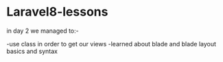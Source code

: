# Laravel8-lessons


in day 2 we managed to:-

-use class in order to get our views 
-learned about blade and blade layout basics and syntax 
